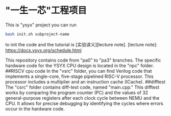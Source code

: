 # "一生一芯"工程项目
This is "ysyx" project
you can run 
```bash
bash init.sh subproject-name
```
to init the code and the tutorial is [实验讲义][lecture note].
[lecture note]: https://docs.ysyx.org/schedule.html

This repository contains code from "pa0" to "pa3" branches. 
The specific hardware code for the YSYX CPU design is located in the "npc" folder. 
##RISCV cpu code
In the "vsrc" folder, you can find Verilog code that implements a single-core, five-stage pipelined RISC-V processor. This processor includes a multiplier and an instruction cache (ICache). 
##difftest
The "csrc" folder contains diff-test code, named "main.cpp." This difftest works by comparing the program counter (PC) and the values of 32 general-purpose registers after each clock cycle between NEMU and the CPU. It allows for precise debugging by identifying the cycles where errors occur in the hardware code.
